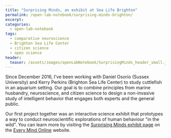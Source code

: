 ```yaml
---
title: "Surprising Minds, an exhibit at Sea Life Brighton"
permalink: /open-lab-notebook/surprising-minds-brighton/
excerpt: 
categories:
  - open-lab-notebook
tags:
  - comparative neuroscience
  - Brighton Sea Life Center
  - citizen science
  - open science
header:
  teaser: /assets/images/openLabNotebook/SurprisingMinds_header_small.jpg
---
```


Since December 2016, I've been working with Daniel Osorio (Sussex University) and Kerry Perkins (Brighton Sea Life Center) to study cuttlefish in an aquarium setting. Our goal is to combine principles from marine husbandry, neuroscience, and citizen science to design a non-invasive study of intelligent behavior that engages both experts and the general public. 

Our first project together was an interactive science exhibit that prototypes a way to conduct neuroscientific explorations of human behaviour "in the wild". You can learn more by visiting the [Surprising Minds exhibit page](http://www.everymind.online/projects/surprising-minds/) on the [Every Mind Online](www.everymind.online) website. 
